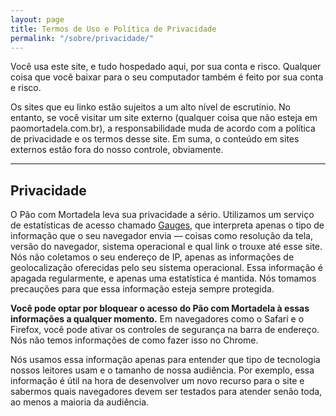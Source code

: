 ```yaml
---
layout: page
title: Termos de Uso e Política de Privacidade
permalink: "/sobre/privacidade/"
---
```


Você usa este site, e tudo hospedado aqui, por sua conta e risco. Qualquer coisa que você baixar para o seu computador também é feito por sua conta e risco.

Os sites que eu linko estão sujeitos a um alto nível de escrutínio. No entanto, se você visitar um site externo (qualquer coisa que não esteja em paomortadela.com.br), a responsabilidade muda de acordo com a política de privacidade e os termos desse site. Em suma, o conteúdo em sites externos estão fora do nosso controle, obviamente.

---

## Privacidade

O Pão com Mortadela leva sua privacidade a sério. Utilizamos um serviço de estatísticas de acesso chamado [Gauges](https://gaug.es/), que interpreta apenas o tipo de informação que o seu navegador envia — coisas como resolução da tela, versão do navegador, sistema operacional e qual link o trouxe até esse site. Nós não coletamos o seu endereço de IP, apenas as informações de geolocalização oferecidas pelo seu sistema operacional. Essa informação é apagada regularmente, e apenas uma estatística é mantida. Nós tomamos precauções para que essa informação esteja sempre protegida.

**Você pode optar por bloquear o acesso do Pão com Mortadela à essas informações a qualquer momento.** Em navegadores como o Safari e o Firefox, você pode ativar os controles de segurança na barra de endereço. Nós não temos informações de como fazer isso no Chrome.

Nós usamos essa informação apenas para entender que tipo de tecnologia nossos leitores usam e o tamanho de nossa audiência. Por exemplo, essa informação é útil na hora de desenvolver um novo recurso para o site e sabermos quais navegadores devem ser testados para atender senão toda, ao menos a maioria da audiência.